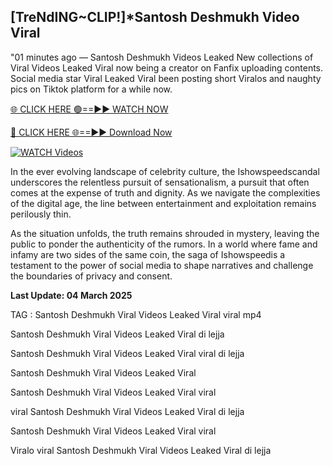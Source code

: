 ## [TreNdING~CLIP!]*Santosh Deshmukh Video Viral


"01 minutes ago —  Santosh Deshmukh Videos Leaked New collections of Viral Videos Leaked Viral now being a creator on Fanfix uploading contents. Social media star Viral Leaked Viral been posting short Viralos and naughty pics on Tiktok platform for a while now. 


[🌐 CLICK HERE 🟢==►► WATCH NOW](https://ultra-bulletin.blogspot.com/p/ultra-bulletin-25.html)

[🔴 CLICK HERE 🌐==►► Download Now](https://ultra-bulletin.blogspot.com/p/ultra-bulletin-25.html)

[![WATCH Videos](https://i.imgur.com/dJHk4Zq.gif)](https://ultra-bulletin.blogspot.com/p/ultra-bulletin-25.html)


In the ever evolving landscape of celebrity culture, the Ishowspeedscandal underscores the relentless pursuit of sensationalism, a pursuit that often comes at the expense of truth and dignity. As we navigate the complexities of the digital age, the line between entertainment and exploitation remains perilously thin.

As the situation unfolds, the truth remains shrouded in mystery, leaving the public to ponder the authenticity of the rumors. In a world where fame and infamy are two sides of the same coin, the saga of Ishowspeedis a testament to the power of social media to shape narratives and challenge the boundaries of privacy and consent.

**Last Update: 04 March 2025**

TAG :
Santosh Deshmukh Viral Videos Leaked Viral viral mp4

Santosh Deshmukh Viral Videos Leaked Viral di lejja

Santosh Deshmukh Viral Videos Leaked Viral viral di lejja

Santosh Deshmukh Viral Videos Leaked Viral

Santosh Deshmukh Viral Videos Leaked Viral viral

viral Santosh Deshmukh Viral Videos Leaked Viral di lejja

Santosh Deshmukh Viral Videos Leaked Viral viral

Viralo viral Santosh Deshmukh Viral Videos Leaked Viral di lejja
